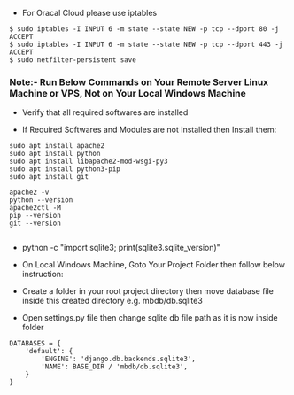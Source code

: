

- For Oracal Cloud please use iptables

```
$ sudo iptables -I INPUT 6 -m state --state NEW -p tcp --dport 80 -j ACCEPT
$ sudo iptables -I INPUT 6 -m state --state NEW -p tcp --dport 443 -j ACCEPT
$ sudo netfilter-persistent save

````
### Note:- Run Below Commands on Your Remote Server Linux Machine or VPS, Not on Your Local Windows Machine
  - Verify that all required softwares are installed
  
  - If Required Softwares and Modules are not Installed then Install them:
  
```
sudo apt install apache2
sudo apt install python
sudo apt install libapache2-mod-wsgi-py3
sudo apt install python3-pip
sudo apt install git

apache2 -v
python --version
apache2ctl -M
pip --version
git --version
  
```
- python -c "import sqlite3; print(sqlite3.sqlite_version)"








- On Local Windows Machine, Goto Your Project Folder then follow below instruction:
- Create a folder in your root project directory then move database file inside this created directory e.g. mbdb/db.sqlite3
- Open settings.py file then change sqlite db file path as it is now inside folder



```
DATABASES = {
    'default': {
        'ENGINE': 'django.db.backends.sqlite3',
        'NAME': BASE_DIR / 'mbdb/db.sqlite3',
    }
}
```
